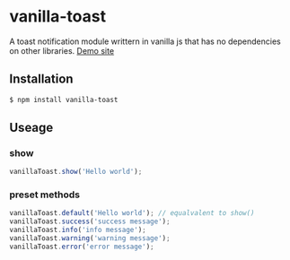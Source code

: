 vanilla-toast
========

A toast notification module writtern in vanilla js that has no dependencies on other libraries.
[Demo site](https://talsu.github.io/vanilla-toast)

## Installation

```bash
$ npm install vanilla-toast
```

## Useage
### show
```javascript
vanillaToast.show('Hello world');
```

### preset methods
```javascript
vanillaToast.default('Hello world'); // equalvalent to show()
vanillaToast.success('success message');
vanillaToast.info('info message');
vanillaToast.warning('warning message');
vanillaToast.error('error message');
```
